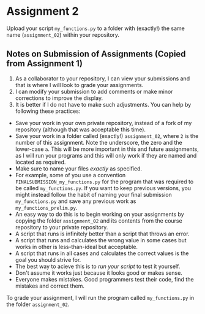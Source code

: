 # Assignment 2

Upload your script ```my_functions.py``` to a folder with (exactly!) the same name (```assignment_02```)
within your repository. 



## Notes on Submission of Assignments (Copied from Assignment 1)

1. As a collaborator to your repository, I can view your submissions and that is where I will look to grade your assignments.
1. I can modify your submission to add comments or make minor corrections to improve the display.
1. It is better if I do not have to make such adjustments. 
You can help by following these practices:

- Save your work in your own private repository, instead of a fork of my repository (although that was acceptable this time).
- Save your work in a folder called (exactly!) ```assignment_02```, 
where ```2``` is the number of this assignment. 
Note the underscore, the zero and the lower-case ```a```. 
This will be more important in this and future assignments, as I will run your programs and this will only work if they are named and located as required. 
- Make sure to name your files *exactly* as specified. 
- For example, some of you use a convention ```FINALSUBMISSION_my_functions.py``` for the program that was required to be called ```my_functions.py```. 
If you want to keep previous versions, you might instead follow the habit of naming your final submission ```my_functions.py``` and save any previous work as ```my_functions_prelim.py```.
- An easy way to do this is to begin working on your assignments 
by copying the folder ```assignment_02``` and its contents 
from the course repository to your private repository. 
- A script that runs is infinitely better than a script that throws an error. 
- A script that runs and calculates the wrong value in some cases but works in other is less-than-ideal but acceptable. 
- A script that runs in all cases and calculates the correct values is the goal you should strive for. 
- The best way to acieve this is to *run your script* to test it yourself. 
- Don't assume it works just because it looks good or makes sense. 
- Everyone makes mistakes. Good programmers test their code, find the mistakes and correct them. 

To grade your assignment, I will run the program called
```my_functions.py``` in the folder ```assignment_02```.

